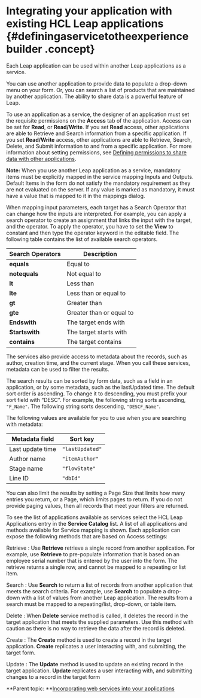 # Integrating your application with existing HCL Leap applications {#definingaservicetotheexperiencebuilder .concept}

Each Leap application can be used within another Leap applications as a service.

You can use another application to provide data to populate a drop-down menu on your form. Or, you can search a list of products that are maintained by another application. The ability to share data is a powerful feature of Leap.

To use an application as a service, the designer of an application must set the requisite permissions on the **Access** tab of the application. Access can be set for **Read**, or **Read/Write**. If you set **Read** access, other applications are able to Retrieve and Search information from a specific application. If you set **Read/Write** access, other applications are able to Retrieve, Search, Delete, and Submit information to and from a specific application. For more information about setting permissions, see [Defining permissions to share data with other applications](se_permission_for_sharing_data_with_other_apps.md).

**Note:** When you use another Leap application as a service, mandatory items must be explicitly mapped in the service mapping Inputs and Outputs. Default Items in the form do not satisfy the mandatory requirement as they are not evaluated on the server. If any value is marked as mandatory, it must have a value that is mapped to it in the mappings dialog.

When mapping input parameters, each target has a Search Operator that can change how the inputs are interpreted. For example, you can apply a search operator to create an assignment that links the input with the target, and the operator. To apply the operator, you have to set the **View** to constant and then type the operator keyword in the editable field. The following table contains the list of available search operators.

|Search Operators|Description|
|----------------|-----------|
|**equals**|Equal to|
|**notequals**|Not equal to|
|**lt**|Less than|
|**lte**|Less than or equal to|
|**gt**|Greater than|
|**gte**|Greater than or equal to|
|**Endswith**|The target ends with|
|**Startswith**|The target starts with|
|**contains**|The target contains|

The services also provide access to metadata about the records, such as author, creation time, and the current stage. When you call these services, metadata can be used to filter the results.

The search results can be sorted by form data, such as a field in an application, or by some metadata, such as the lastUpdated time. The default sort order is ascending. To change it to descending, you must prefix your sort field with “DESC”. For example, the following string sorts ascending, `"F_Name"`. The following string sorts descending, `"DESCF_Name"`.

The following values are available for you to use when you are searching with metadata:

|Metadata field|Sort key|
|--------------|--------|
|Last update time|`"lastUpdated"`|
|Author name|`"itemAuthor"`|
|Stage name|`"flowState"`|
|Line ID|`"dbId"`|

You can also limit the results by setting a Page Size that limits how many entries you return, or a Page, which limits pages to return. If you do not provide paging values, then all records that meet your filters are returned.

To see the list of applications available as services select the HCL Leap Applications entry in the **Service Catalog** list. A list of all applications and methods available for Service mapping is shown. Each application can expose the following methods that are based on Access settings:

Retrieve
:   Use **Retrieve** retrieve a single record from another application. For example, use **Retrieve** to pre-populate information that is based on an employee serial number that is entered by the user into the form. The retrieve returns a single row, and cannot be mapped to a repeating or list item.

Search
:   Use **Search** to return a list of records from another application that meets the search criteria. For example, use **Search** to populate a drop-down with a list of values from another Leap application. The results from a search must be mapped to a repeating/list, drop-down, or table item.

Delete
:   When **Delete** service method is called, it deletes the record in the target application that meets the supplied parameters. Use this method with caution as there is no way to retrieve the data after the record is deleted.

Create
:   The **Create** method is used to create a record in the target application. **Create** replicates a user interacting with, and submitting, the target form.

Update
:   The **Update** method is used to update an existing record in the target application. **Update** replicates a user interacting with, and submitting changes to a record in the target form

**Parent topic: **[Incorporating web services into your applications](cr_using_apps_as_services_toc.md)

